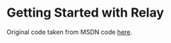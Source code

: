 # Getting Started with Relay
Original code taken from MSDN code [here](https://code.msdn.microsoft.com/Relayed-Messaging-Bindings-2dec7692).
